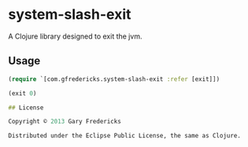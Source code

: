 # system-slash-exit

A Clojure library designed to exit the jvm.

## Usage

``` clojure
(require `[com.gfredericks.system-slash-exit :refer [exit]])

(exit 0)

## License

Copyright © 2013 Gary Fredericks

Distributed under the Eclipse Public License, the same as Clojure.
